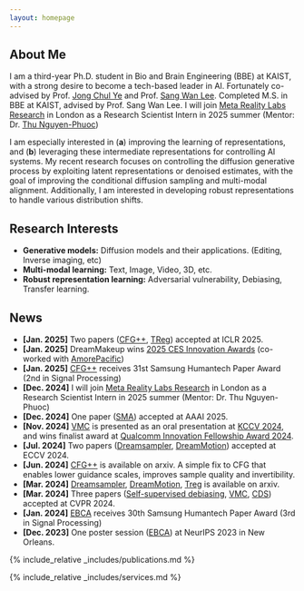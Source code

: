 ```yaml
---
layout: homepage
---
```


## About Me

I am a third-year Ph.D. student in Bio and Brain Engineering (BBE) at KAIST, with a strong desire to become a tech-based leader in AI. Fortunately co-advised by Prof. [Jong Chul Ye](https://bispl.weebly.com/) and Prof. [Sang Wan Lee](https://aibrain.kaist.ac.kr/). Completed M.S. in BBE at KAIST, advised by Prof. Sang Wan Lee. I will join [Meta Reality Labs Research](https://about.meta.com/realitylabs/) in London as a Research Scientist Intern in 2025 summer (Mentor: Dr. [Thu Nguyen-Phuoc](https://www.linkedin.com/in/thu-nguyen-phuoc-0196ba18/?originalSubdomain=uk))

I am especially interested in (**a**) improving the learning of representations, and (**b**) leveraging these intermediate representations for controlling AI systems. My recent research focuses on controlling the diffusion generative process by exploiting latent representations or denoised estimates, with the goal of improving the conditional diffusion sampling and multi-modal alignment. Additionally, I am interested in developing robust representations to handle various distribution shifts.

## Research Interests

- **Generative models:** Diffusion models and their applications. (Editing, Inverse imaging, etc)
- **Multi-modal learning:** Text, Image, Video, 3D, etc.
- **Robust representation learning:** Adversarial vulnerability, Debiasing, Transfer learning.

## News

- **[Jan. 2025]** Two papers ([CFG++](https://cfgpp-diffusion.github.io/), [TReg](https://arxiv.org/abs/2311.15658)) accepted at ICLR 2025.
- **[Jan. 2025]** DreamMakeup wins [2025 CES Innovation Awards](https://www.ces.tech/ces-innovation-awards/2025/wanna-beauty-ai-virtual-makeup-powered-by-generative-ai/) (co-worked with [AmorePacific](https://www.apgroup.com/int/en/index.html))
- **[Jan. 2025]** [CFG++](https://cfgpp-diffusion.github.io/) receives 31st Samsung Humantech Paper Award (2nd in Signal Processing)
- **[Dec. 2024]** I will join [Meta Reality Labs Research](https://about.meta.com/realitylabs/) in London as a Research Scientist Intern in 2025 summer (Mentor: Dr. Thu Nguyen-Phuoc)
- **[Dec. 2024]** One paper ([SMA](https://geonyeong-park.github.io/spectral-motion-alignment/)) accepted at AAAI 2025.
- **[Nov. 2024]** [VMC](https://video-motion-customization.github.io/) is presented as an oral presentation at [KCCV 2024](https://kcvs.kr/?act=info.workshop&pseq=7), and wins finalist award at [Qualcomm Innovation Fellowship Award 2024](https://www.qualcomm.com/research/university-relations/innovation-fellowship/2024-south-korea).
- **[Jul. 2024]** Two papers ([Dreamsampler](https://arxiv.org/abs/2403.11415), [DreamMotion](https://arxiv.org/abs/2403.12002)) accepted at ECCV 2024.
- **[Jun. 2024]** [CFG++](https://arxiv.org/abs/2406.08070v1) is available on arxiv. A simple fix to CFG that enables lower guidance scales, improves sample quality and invertibility.
- **[Mar. 2024]** [Dreamsampler](https://arxiv.org/abs/2403.11415), [DreamMotion](https://arxiv.org/abs/2403.12002), [Treg](https://arxiv.org/abs/2311.15658) is available on arxiv.
- **[Mar. 2024]** Three papers ([Self-supervised debiasing](https://arxiv.org/abs/2210.05248), [VMC](https://video-motion-customization.github.io/), [CDS](https://hyelinnam.github.io/CDS/)) accepted at CVPR 2024.
- **[Jan. 2024]** [EBCA](https://arxiv.org/abs/2306.09869) receives 30th Samsung Humantech Paper Award (3rd in Signal Processing)
- **[Dec. 2023]** One poster session ([EBCA](https://arxiv.org/abs/2306.09869)) at NeurIPS 2023 in New Orleans.

{% include_relative _includes/publications.md %}

{% include_relative _includes/services.md %}
